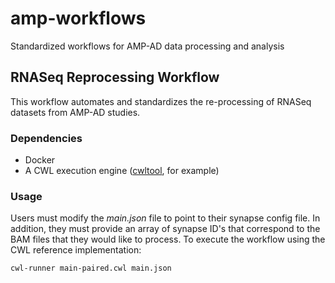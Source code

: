 # amp-workflows
Standardized workflows for AMP-AD data processing and analysis

## RNASeq Reprocessing Workflow
This workflow automates and standardizes the re-processing of RNASeq datasets from AMP-AD studies. 

### Dependencies 
* Docker
* A CWL execution engine ([cwltool](https://github.com/common-workflow-language/cwltool), for example)
### Usage
Users must modify the *main.json* file to point to their synapse config file.  In addition, they must provide an array of synapse ID's that correspond to the BAM files that they would like to process.  To execute the workflow using the CWL reference implementation:

`cwl-runner main-paired.cwl main.json`
